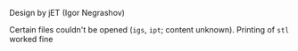 Design by jET (Igor Negrashov)

Certain files couldn't be opened (`igs`, `ipt`; content unknown). Printing of `stl` worked fine